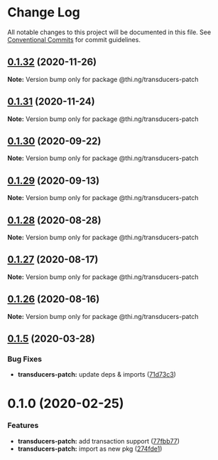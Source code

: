 # Change Log

All notable changes to this project will be documented in this file.
See [Conventional Commits](https://conventionalcommits.org) for commit guidelines.

## [0.1.32](https://github.com/thi-ng/umbrella/compare/@thi.ng/transducers-patch@0.1.31...@thi.ng/transducers-patch@0.1.32) (2020-11-26)

**Note:** Version bump only for package @thi.ng/transducers-patch





## [0.1.31](https://github.com/thi-ng/umbrella/compare/@thi.ng/transducers-patch@0.1.30...@thi.ng/transducers-patch@0.1.31) (2020-11-24)

**Note:** Version bump only for package @thi.ng/transducers-patch





## [0.1.30](https://github.com/thi-ng/umbrella/compare/@thi.ng/transducers-patch@0.1.29...@thi.ng/transducers-patch@0.1.30) (2020-09-22)

**Note:** Version bump only for package @thi.ng/transducers-patch





## [0.1.29](https://github.com/thi-ng/umbrella/compare/@thi.ng/transducers-patch@0.1.28...@thi.ng/transducers-patch@0.1.29) (2020-09-13)

**Note:** Version bump only for package @thi.ng/transducers-patch





## [0.1.28](https://github.com/thi-ng/umbrella/compare/@thi.ng/transducers-patch@0.1.27...@thi.ng/transducers-patch@0.1.28) (2020-08-28)

**Note:** Version bump only for package @thi.ng/transducers-patch





## [0.1.27](https://github.com/thi-ng/umbrella/compare/@thi.ng/transducers-patch@0.1.26...@thi.ng/transducers-patch@0.1.27) (2020-08-17)

**Note:** Version bump only for package @thi.ng/transducers-patch





## [0.1.26](https://github.com/thi-ng/umbrella/compare/@thi.ng/transducers-patch@0.1.25...@thi.ng/transducers-patch@0.1.26) (2020-08-16)

**Note:** Version bump only for package @thi.ng/transducers-patch





## [0.1.5](https://github.com/thi-ng/umbrella/compare/@thi.ng/transducers-patch@0.1.4...@thi.ng/transducers-patch@0.1.5) (2020-03-28)


### Bug Fixes

* **transducers-patch:** update deps & imports ([71d73c3](https://github.com/thi-ng/umbrella/commit/71d73c3acc41d6cf2c5a4a91432bc85afa38980b))





# 0.1.0 (2020-02-25)


### Features

* **transducers-patch:** add transaction support ([77fbb77](https://github.com/thi-ng/umbrella/commit/77fbb774083c38e660644d7ee54b517e2521c3b5))
* **transducers-patch:** import as new pkg ([274fde1](https://github.com/thi-ng/umbrella/commit/274fde1721d478d70d90c720a819361fbc8af836))
